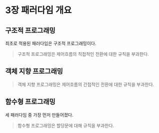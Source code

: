 # 3장 패러다임 개요



## 구조적 프로그래밍

최초로 적용된 패러다임은 구조적 프로그래밍이다.

> 구조적 프로그래밍은 제어흐름의 직접적인 전환에 대한 규칙을 부과한다.



## 객체 지향 프로그래밍

> 객체 지향 프로그래밍은 제어흐름의 간접적인 전환에 대한 규칙을 부과한다.



## 함수형 프로그래밍

세 패러다임 중 가장 먼저 만들어졌다.

> 함수형 프로그래밍은 할당문에 대해 규칙을 부과한다.





